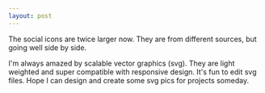 ```yaml
---
layout: post
---
```

The social icons are twice larger now. They are from different sources, but going well side by side. 

I'm always amazed by scalable vector graphics (svg). They are light weighted and super compatible with responsive design. It's fun to edit svg files. Hope I can design and create some svg pics for projects someday.  
